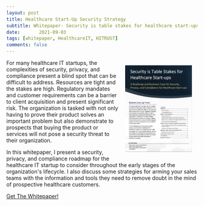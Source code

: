 ```yaml
---
layout: post
title: Healthcare Start-Up Security Strategy
subtitle: Whitepaper- Security is table stakes for healthcare start-ups
date:   	2021-09-03
tags: [whitepaper, HealthcareIT, HITRUST]
comments: false
---
```

<img style="float: right; max-width:35%; height:auto; padding:15px;" src="https://raw.githubusercontent.com/shanepeden/shanepeden.com/master/assets/img/healthcarestrategycover.png" alt="Shane Peden's DevSecOps Whitepaper Cover">
For many healthcare IT startups, the complexities of security, privacy, and compliance present a blind spot that can be difficult to address. Resources are tight and the stakes are high. Regulatory mandates and customer requirements can be a barrier to client acquisition and present significant risk. The organization is tasked with not only having to prove their product solves an important problem but also demonstrate to prospects that buying the product or services will not pose a security threat to their organization.

In this whitepaper, I present a security, privacy, and compliance roadmap for the healthcare IT startup to consider throughout the early stages of the organization's lifecycle. I also discuss some strategies for arming your sales teams with the information and tools they need to remove doubt in the mind of prospective healthcare customers.

<div class="centered">
  <a class="btn btn-success btn-lg get-started-btn" href="https://raw.githubusercontent.com/shanepeden/shanepeden.com/master/assets/img/shanepedenhealthreitstrategy.pdf">Get The Whitepaper!</a>
</div>
